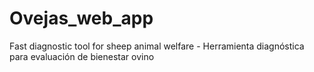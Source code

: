 # Ovejas_web_app
Fast diagnostic tool for sheep animal welfare - Herramienta diagnóstica para evaluación de bienestar ovino
